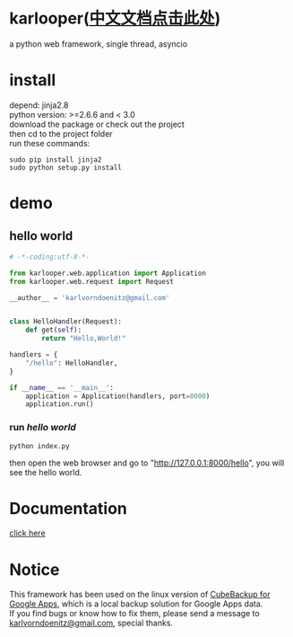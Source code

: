 # karlooper([中文文档点击此处](https://github.com/karldoenitz/karlooper/blob/master/%E4%BD%BF%E7%94%A8%E5%89%8D%E9%98%85%E8%AF%BB.md))
a python web framework, single thread, asyncio

# install
depend: jinja2.8  
python version: >=2.6.6 and < 3.0  
download the package or check out the project  
then cd to the project folder  
run these commands:  

    sudo pip install jinja2
    sudo python setup.py install  

# demo
## hello world
```python
# -*-coding:utf-8-*-

from karlooper.web.application import Application
from karlooper.web.request import Request

__author__ = 'karlvorndoenitz@gmail.com'


class HelloHandler(Request):
    def get(self):
        return "Hello,World!"

handlers = {
    "/hello": HelloHandler,
}

if __name__ == '__main__':
    application = Application(handlers, port=8000)
    application.run()

```
### run _hello world_
    python index.py
then open the web browser and go to "http://127.0.0.1:8000/hello", you will see the hello world.

# Documentation
[click here](https://github.com/karldoenitz/karlooper/blob/master/documentations/document.md)

# Notice
This framework has been used on the linux version of [CubeBackup for Google Apps](http://www.cubebackup.com), which is a local backup solution for Google Apps data.   
If you find bugs or know how to fix them,  please send a message to karlvorndoenitz@gmail.com, special thanks.   
